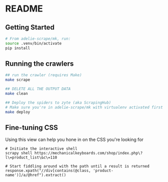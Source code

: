 # README



## Getting Started

```bash
# From adelie-scrape/mk, run:
source .venv/bin/activate
pip install 
```

## Running the crawlers

```bash
## run the crawler (requires Make)
make scrape 

## DELETE ALL THE OUTPUT DATA
make clean

## Deploy the spiders to zyte (aka ScrapingHub)
# Make sure you're in adelie-scrape/mk with virtualenv activated first
make deploy 
```

## Fine-tuning CSS

Using this view can help you hone in on the CSS you're looking for

```shell
# Initiate the interactive shell
scrapy shell https://mechanicalkeyboards.com/shop/index.php\?l\=product_list\&c\=110

# Start fiddling around with the path until a result is returned
response.xpath("//div[contains(@class, 'product-name')]/a/@href").extract()
```